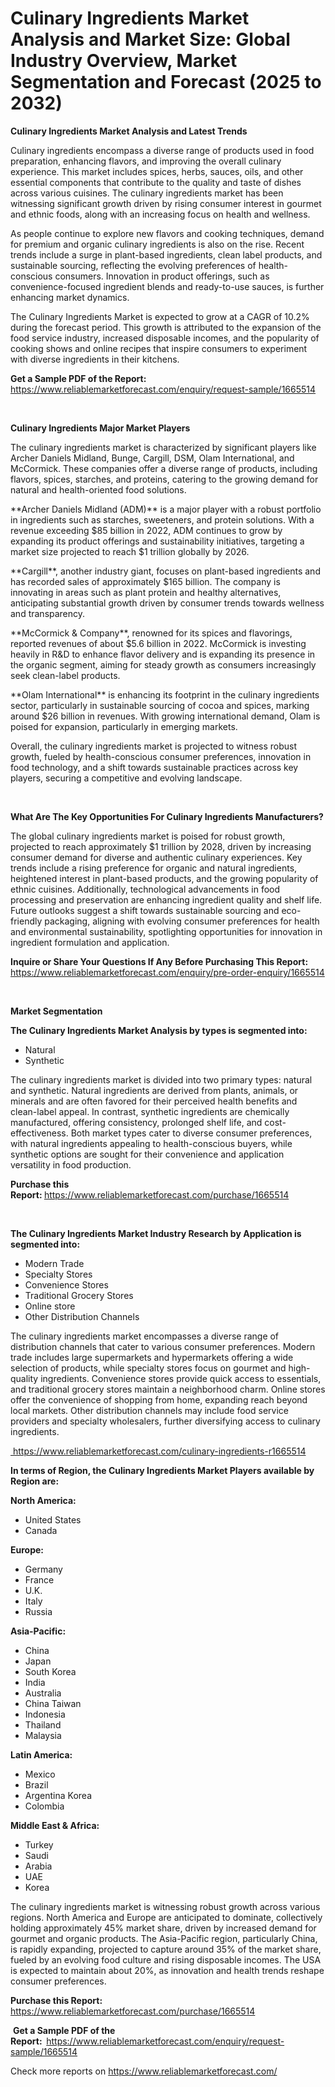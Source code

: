 <p><h1>Culinary Ingredients Market Analysis and Market Size: Global Industry Overview, Market Segmentation and Forecast (2025 to 2032)</h1></p><p><strong>Culinary Ingredients Market Analysis and Latest Trends</strong></p>
<p><p>Culinary ingredients encompass a diverse range of products used in food preparation, enhancing flavors, and improving the overall culinary experience. This market includes spices, herbs, sauces, oils, and other essential components that contribute to the quality and taste of dishes across various cuisines. The culinary ingredients market has been witnessing significant growth driven by rising consumer interest in gourmet and ethnic foods, along with an increasing focus on health and wellness.</p><p>As people continue to explore new flavors and cooking techniques, demand for premium and organic culinary ingredients is also on the rise. Recent trends include a surge in plant-based ingredients, clean label products, and sustainable sourcing, reflecting the evolving preferences of health-conscious consumers. Innovation in product offerings, such as convenience-focused ingredient blends and ready-to-use sauces, is further enhancing market dynamics.</p><p>The Culinary Ingredients Market is expected to grow at a CAGR of 10.2% during the forecast period. This growth is attributed to the expansion of the food service industry, increased disposable incomes, and the popularity of cooking shows and online recipes that inspire consumers to experiment with diverse ingredients in their kitchens.</p></p>
<p><strong>Get a Sample PDF of the Report:&nbsp;</strong> <a href="https://www.reliablemarketforecast.com/enquiry/request-sample/1665514?utm_campaign=2750&utm_medium=2&utm_source=Github&utm_content=ia&utm_term=07042025&utm_id=culinary-ingredients">https://www.reliablemarketforecast.com/enquiry/request-sample/1665514</a></p>
<p>&nbsp;</p>
<p><strong>Culinary Ingredients Major Market Players</strong></p>
<p><p>The culinary ingredients market is characterized by significant players like Archer Daniels Midland, Bunge, Cargill, DSM, Olam International, and McCormick. These companies offer a diverse range of products, including flavors, spices, starches, and proteins, catering to the growing demand for natural and health-oriented food solutions.</p><p>**Archer Daniels Midland (ADM)** is a major player with a robust portfolio in ingredients such as starches, sweeteners, and protein solutions. With a revenue exceeding $85 billion in 2022, ADM continues to grow by expanding its product offerings and sustainability initiatives, targeting a market size projected to reach $1 trillion globally by 2026.</p><p>**Cargill**, another industry giant, focuses on plant-based ingredients and has recorded sales of approximately $165 billion. The company is innovating in areas such as plant protein and healthy alternatives, anticipating substantial growth driven by consumer trends towards wellness and transparency.</p><p>**McCormick & Company**, renowned for its spices and flavorings, reported revenues of about $5.6 billion in 2022. McCormick is investing heavily in R&D to enhance flavor delivery and is expanding its presence in the organic segment, aiming for steady growth as consumers increasingly seek clean-label products.</p><p>**Olam International** is enhancing its footprint in the culinary ingredients sector, particularly in sustainable sourcing of cocoa and spices, marking around $26 billion in revenues. With growing international demand, Olam is poised for expansion, particularly in emerging markets.</p><p>Overall, the culinary ingredients market is projected to witness robust growth, fueled by health-conscious consumer preferences, innovation in food technology, and a shift towards sustainable practices across key players, securing a competitive and evolving landscape.</p></p>
<p>&nbsp;</p>
<p><strong>What Are The Key Opportunities For Culinary Ingredients Manufacturers?</strong></p>
<p><p>The global culinary ingredients market is poised for robust growth, projected to reach approximately $1 trillion by 2028, driven by increasing consumer demand for diverse and authentic culinary experiences. Key trends include a rising preference for organic and natural ingredients, heightened interest in plant-based products, and the growing popularity of ethnic cuisines. Additionally, technological advancements in food processing and preservation are enhancing ingredient quality and shelf life. Future outlooks suggest a shift towards sustainable sourcing and eco-friendly packaging, aligning with evolving consumer preferences for health and environmental sustainability, spotlighting opportunities for innovation in ingredient formulation and application.</p></p>
<p><strong>Inquire or Share Your Questions If Any Before Purchasing This Report:</strong> <a href="https://www.reliablemarketforecast.com/enquiry/pre-order-enquiry/1665514?utm_campaign=2750&utm_medium=2&utm_source=Github&utm_content=ia&utm_term=07042025&utm_id=culinary-ingredients">https://www.reliablemarketforecast.com/enquiry/pre-order-enquiry/1665514</a></p>
<p>&nbsp;</p>
<p><strong>Market Segmentation</strong></p>
<p><strong>The Culinary Ingredients Market Analysis by types is segmented into:</strong></p>
<p><ul><li>Natural</li><li>Synthetic</li></ul></p>
<p><p>The culinary ingredients market is divided into two primary types: natural and synthetic. Natural ingredients are derived from plants, animals, or minerals and are often favored for their perceived health benefits and clean-label appeal. In contrast, synthetic ingredients are chemically manufactured, offering consistency, prolonged shelf life, and cost-effectiveness. Both market types cater to diverse consumer preferences, with natural ingredients appealing to health-conscious buyers, while synthetic options are sought for their convenience and application versatility in food production.</p></p>
<p><strong>Purchase this Report:&nbsp;</strong><a href="https://www.reliablemarketforecast.com/purchase/1665514?utm_campaign=2750&utm_medium=2&utm_source=Github&utm_content=ia&utm_term=07042025&utm_id=culinary-ingredients">https://www.reliablemarketforecast.com/purchase/1665514</a></p>
<p>&nbsp;</p>
<p><strong>The Culinary Ingredients Market Industry Research by Application is segmented into:</strong></p>
<p><ul><li>Modern Trade</li><li>Specialty Stores</li><li>Convenience Stores</li><li>Traditional Grocery Stores</li><li>Online store</li><li>Other Distribution Channels</li></ul></p>
<p><p>The culinary ingredients market encompasses a diverse range of distribution channels that cater to various consumer preferences. Modern trade includes large supermarkets and hypermarkets offering a wide selection of products, while specialty stores focus on gourmet and high-quality ingredients. Convenience stores provide quick access to essentials, and traditional grocery stores maintain a neighborhood charm. Online stores offer the convenience of shopping from home, expanding reach beyond local markets. Other distribution channels may include food service providers and specialty wholesalers, further diversifying access to culinary ingredients.</p></p>
<p><a href="https://www.reliablemarketforecast.com/culinary-ingredients-r1665514?utm_campaign=2750&utm_medium=2&utm_source=Github&utm_content=ia&utm_term=07042025&utm_id=culinary-ingredients">&nbsp;https://www.reliablemarketforecast.com/culinary-ingredients-r1665514</a></p>
<p><strong>In terms of Region, the Culinary Ingredients Market Players available by Region are:</strong></p>
<p>
    <p> <strong> North America: </strong>
        <ul>
            <li>United States</li>
            <li>Canada</li>
        </ul>
        </p> 
    <p> <strong> Europe: </strong>
        <ul>
            <li>Germany</li>
            <li>France</li>
            <li>U.K.</li>
            <li>Italy</li>
            <li>Russia</li>
        </ul>
        </p> 
    <p> <strong> Asia-Pacific: </strong>
        <ul>
            <li>China</li>
            <li>Japan</li>
            <li>South Korea</li>
            <li>India</li>
            <li>Australia</li>
            <li>China Taiwan</li>
            <li>Indonesia</li>
            <li>Thailand</li>
            <li>Malaysia</li>
        </ul>
        </p> 
    <p> <strong> Latin America: </strong>
        <ul>
            <li>Mexico</li>
            <li>Brazil</li>
            <li>Argentina Korea</li>
            <li>Colombia</li>
        </ul>
        </p> 
    <p> <strong> Middle East & Africa: </strong>
        <ul>
            <li>Turkey</li>
            <li>Saudi</li>
            <li>Arabia</li>
            <li>UAE</li>
            <li>Korea</li>
        </ul>
    </p>
    </p>
<p><p>The culinary ingredients market is witnessing robust growth across various regions. North America and Europe are anticipated to dominate, collectively holding approximately 45% market share, driven by increased demand for gourmet and organic products. The Asia-Pacific region, particularly China, is rapidly expanding, projected to capture around 35% of the market share, fueled by an evolving food culture and rising disposable incomes. The USA is expected to maintain about 20%, as innovation and health trends reshape consumer preferences.</p></p>
<p><strong>Purchase this Report: </strong><a href="https://www.reliablemarketforecast.com/purchase/1665514?utm_campaign=2750&utm_medium=2&utm_source=Github&utm_content=ia&utm_term=07042025&utm_id=culinary-ingredients">https://www.reliablemarketforecast.com/purchase/1665514</a></p>
<p>&nbsp;<strong>Get a Sample PDF of the Report:&nbsp;&nbsp;</strong><a href="https://www.reliablemarketforecast.com/enquiry/request-sample/1665514?utm_campaign=2750&utm_medium=2&utm_source=Github&utm_content=ia&utm_term=07042025&utm_id=culinary-ingredients">https://www.reliablemarketforecast.com/enquiry/request-sample/1665514</a></p>
<p><strong></strong></p>
<p>Check more reports on <a href="https://www.reliablemarketforecast.com/?utm_campaign=2750&utm_medium=2&utm_source=Github&utm_content=ia&utm_term=07042025&utm_id=culinary-ingredients">https://www.reliablemarketforecast.com/</a></p>
